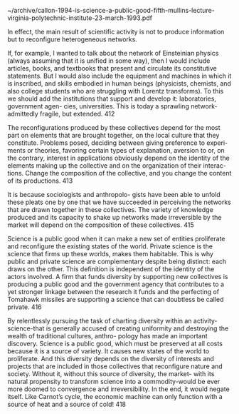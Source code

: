 ~/archive/callon-1994-is-science-a-public-good-fifth-mullins-lecture-virginia-polytechnic-institute-23-march-1993.pdf


In effect, the main result of scientific activity
is not to produce information but to reconfigure heterogeneous networks.


If, for example, I wanted to talk about the network of Einsteinian physics (always assuming that it is unified in some way), then I would include articles, books, and textbooks that present and circulate its constitutive statements. But I would also include the equipment and machines in which it is inscribed, and skills embodied in human beings (physicists, chemists, and also college students who are struggling with Lorentz transforms). To this we should add the institutions that support and develop it: laboratories, government agen- cies, universities. This is today a sprawling network-admittedly fragile, but extended. 412

The reconfigurations produced by these collectives depend for the most part on elements that are brought together, on the local culture that they constitute. Problems posed, deciding between giving preference to experi- ments or theories, favoring certain types of explanation, aversion to or, on the contrary, interest in applications obviously depend on the identity of the elements making up the collective and on the organization of their interac- tions. Change the composition of the collective, and you change the content of its productions. 413

It is because sociologists and anthropolo- gists have been able to unfold these pleats one by one that we have succeeded in perceiving the networks that are drawn together in these collectives. The variety of knowledge produced and its capacity to shake up networks made irreversible by the market will depend on the composition of these collectives. 415

Science is a public good when it can make a new set of entities proliferate and reconfigure the existing states of the world. Private science is the science that firms up these worlds, makes them habitable. This is why public and private science are complementary despite being distinct: each draws on the other. This definition is independent of the identity of the actors involved. A firm that funds diversity by supporting new collectives is producing a public good and the government agency that contributes to a yet stronger linkage between the research it funds and the perfecting of Tomahawk missiles are supporting a science that can doubtless be called private.  416


By relentlessly pursuing the task of charting diversity within an activity-science-that is generally accused of creating uniformity and destroying the wealth of traditional cultures, anthro- pology has made an important discovery. Science is a public good, which must be preserved at all costs because it is a source of variety. It causes new states of the world to proliferate. And this diversity depends on the diversity of interests and projects that are included in those collectives that reconfigure nature and society. Without it, without this source of diversity, the market- with its natural propensity to transform science into a commodity-would be ever more doomed to convergence and irreversibility. In the end, it would negate itself. Like Carnot’s cycle, the economic machine can only function
with a source of heat and a source of cold! 418
